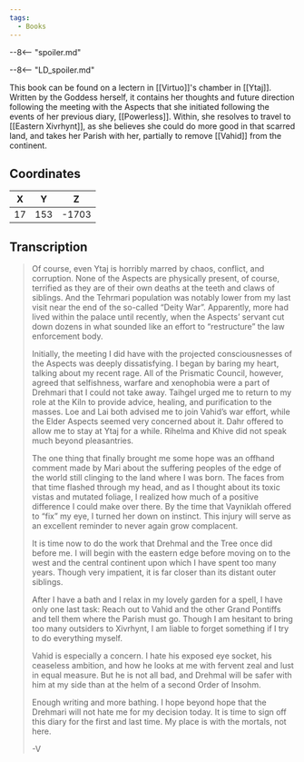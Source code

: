 ```yaml
---
tags:
  - Books
---
```


--8<-- "spoiler.md"

--8<-- "LD_spoiler.md"

This book can be found on a lectern in [[Virtuo]]'s chamber in [[Ytaj]]. Written by the Goddess herself, it contains her thoughts and future direction following the meeting with the Aspects that she initiated following the events of her previous diary, [[Powerless]]. Within, she resolves to travel to [[Eastern Xivrhynt]], as she believes she could do more good in that scarred land, and takes her Parish with her, partially to remove [[Vahid]] from the continent.

## Coordinates
| **X** | **Y** | **Z** |
| :---: | :---: | :---: |
|  17   |  153  | -1703 |

## Transcription
> Of course, even Ytaj is horribly marred by chaos, conflict, and corruption. None of the Aspects are physically present, of course, terrified as they are of their own deaths at the teeth and claws of siblings. And the Tehrmari population was notably lower from my last visit near the end of the so-called “Deity War”. Apparently, more had lived within the palace until recently, when the Aspects’ servant cut down dozens in what sounded like an effort to “restructure” the law enforcement body.
>
> Initially, the meeting I did have with the projected consciousnesses of the Aspects was deeply dissatisfying. I began by baring my heart, talking about my recent rage. All of the Prismatic Council, however, agreed that selfishness, warfare and xenophobia were a part of Drehmari that I could not take away. Taihgel urged me to return to my role at the Kiln to provide advice, healing, and purification to the masses. Loe and Lai both advised me to join Vahid’s war effort, while the Elder Aspects seemed very concerned about it. Dahr offered to allow me to stay at Ytaj for a while. Rihelma and Khive did not speak much beyond pleasantries.
>
> The one thing that finally brought me some hope was an offhand comment made by Mari about the suffering peoples of the edge of the world still clinging to the land where I was born. The faces from that time flashed through my head, and as I thought about its toxic vistas and mutated foliage, I realized how much of a positive difference I could make over there. By the time that Vayniklah offered to “fix” my eye, I turned her down on instinct. This injury will serve as an excellent reminder to never again grow complacent.
>
> It is time now to do the work that Drehmal and the Tree once did before me. I will begin with the eastern edge before moving on to the west and the central continent upon which I have spent too many years. Though very impatient, it is far closer than its distant outer siblings.
>
> After I have a bath and I relax in my lovely garden for a spell, I have only one last task: Reach out to Vahid and the other Grand Pontiffs and tell them where the Parish must go. Though I am hesitant to bring too many outsiders to Xivrhynt, I am liable to forget something if I try to do everything myself.
>
> Vahid is especially a concern. I hate his exposed eye socket, his ceaseless ambition, and how he looks at me with fervent zeal and lust in equal measure. But he is not all bad, and Drehmal will be safer with him at my side than at the helm of a second Order of Insohm.
>
> Enough writing and more bathing. I hope beyond hope that the Drehmari will not hate me for my decision today. It is time to sign off this diary for the first and last time. My place is with the mortals, not here.
>
> -V

